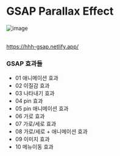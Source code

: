 <h1>GSAP Parallax Effect</h1>

![image](https://github.com/hyunmijin/gsap/assets/125323270/7b2229d9-cccf-415a-99cd-cf491707fba3)
<br><br>

https://hhh-gsap.netlify.app/

<h3>GSAP 효과들</h3>

<ul>
  <li>01 애니메이션 효과</li>
  <li>02 이질감 효과</li>
  <li>03 나타내기 효과</li>
  <li>04 pin 효과</li>
  <li>05 pin 애니메이션 효과</li>
  <li>06 가로 효과</li>
  <li>07 가로/세로 효과</li>
  <li>08 가로/세로 + 애니메이션 효과</li>
  <li>09 이미지 효과</li>
  <li>10 메뉴이동 효과</li>
</ul>
